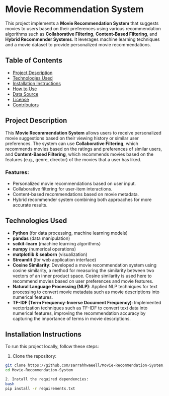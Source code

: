 # Movie Recommendation System

This project implements a **Movie Recommendation System** that suggests movies to users based on their preferences using various recommendation algorithms such as **Collaborative Filtering**, **Content-Based Filtering**, and **Hybrid Recommender Systems**. It leverages machine learning techniques and a movie dataset to provide personalized movie recommendations.

## Table of Contents

- [Project Description](#project-description)
- [Technologies Used](#technologies-used)
- [Installation Instructions](#installation-instructions)
- [How to Use](#how-to-use)
- [Data Source](#data-source)
- [License](#license)
- [Contributors](#contributors)

## Project Description

This **Movie Recommendation System** allows users to receive personalized movie suggestions based on their viewing history or similar user preferences. The system can use **Collaborative Filtering**, which recommends movies based on the ratings and preferences of similar users, and **Content-Based Filtering**, which recommends movies based on the features (e.g., genre, director) of the movies that a user has liked.

### Features:
- Personalized movie recommendations based on user input.
- Collaborative filtering for user-item interactions.
- Content-based recommendations based on movie metadata.
- Hybrid recommender system combining both approaches for more accurate results.

## Technologies Used

- **Python** (for data processing, machine learning models)
- **pandas** (data manipulation)
- **scikit-learn** (machine learning algorithms)
- **numpy** (numerical operations)
- **matplotlib & seaborn** (visualization)
- **Streamlit** (for web application interface)
- **Cosine Similarity**: Developed a movie recommendation system using cosine similarity, a method for measuring the similarity between two vectors of an inner product space. Cosine similarity is used here to recommend movies based on user preferences and movie features.
- **Natural Language Processing (NLP)**: Applied NLP techniques for text processing to convert movie metadata such as movie descriptions into numerical features.
- **TF-IDF (Term Frequency-Inverse Document Frequency)**: Implemented vectorization techniques such as TF-IDF to convert text data into numerical features, improving the recommendation accuracy by capturing the importance of terms in movie descriptions.

## Installation Instructions

To run this project locally, follow these steps:

1. Clone the repository:

```bash
git clone https://github.com/sarrahhwaeell/Movie-Recommendation-System.git
cd Movie-Recommendation-System

2. Install the required dependencies:
bash
pip install -r requirements.txt


